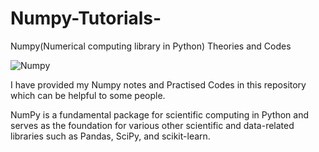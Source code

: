 # Numpy-Tutorials-
Numpy(Numerical computing library in Python) Theories and Codes

![Numpy](https://d1jnx9ba8s6j9r.cloudfront.net/blog/wp-content/uploads/2017/07/Python-Numpy_05.gif)

I have provided my Numpy notes and Practised Codes in this repository which can be helpful to some people.

NumPy is a fundamental package for scientific computing in Python and serves as the foundation for various other scientific and data-related libraries such as Pandas, SciPy, and scikit-learn.
